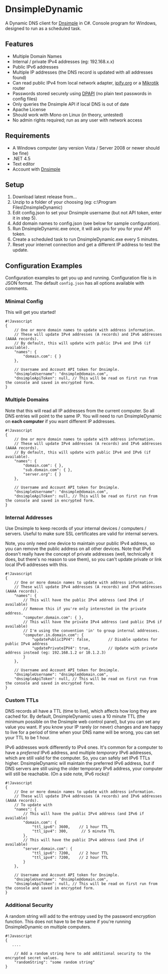 # DnsimpleDynamic #

A Dynamic DNS client for [Dnsimple](http://dnsimple.com) in C#. Console program for Windows, designed to run as a scheduled task.

## Features ##
* Multiple Domain Names
* Internal / private IPv4 addresses (eg: 192.168.x.x)
* Public IPv6 addresses
* Multiple IP addresses (the DNS record is updated with all addresses found)
* Can read public IPv4 from local network adapter, [ipify.org](ipify.org) or a [Mikrotik](http://routerboard.com/) router
* Passwords stored securely using [DPAPI](http://en.wikipedia.org/wiki/Data_Protection_API) (no plain text passwords in config files)
* Only queries the Dnsimple API if local DNS is out of date
* Apache License
* Should work with Mono on Linux (in theory, untested)
* No admin rights required; run as any user with network access

## Requirements ##
* A Windows computer (any version Vista / Server 2008 or newer should be fine)
* .NET 4.5
* Text editor
* Account with [Dnsimple](dnsimple.com)

## Setup ##
1. Download latest release from...
2. Unzip to a folder of your choosing (eg: c:\Program Files\DnsimpleDynamic)
3. Edit config.json to set your Dnsimple username (but not API token, enter it in step 5).
4. Add domain names to config.json (see below for sample configuration).
5. Run DnsimpleDynamic.exe once, it will ask you for you for your API token.
6. Create a scheduled task to run DnsimpleDynamic.exe every 5 minutes.
7. Reset your internet connection and get a different IP address to test the update.

## Configuration Examples ##

Configuration examples to get you up and running. Configuration file is in JSON format. The default `config.json` has all options available with comments.

### Minimal Config ###

This will get you started!

```
#!Javascript
{
    // One or more domain names to update with address information.
    // These will update IPv4 addresses (A records) and IPv6 addresses (AAAA records).
    // By default, this will update with public IPv4 and IPv6 (if available).
    "names": {
        "domain.com": { }
    },

    // Username and Account API token for Dnsimple.
    "dnsimpleUsername": "dnsimple@domain.com",
    "dnsimpleApiToken": null, // This will be read on first run from the console and saved in encrypted form.
}
```

### Multiple Domains ###

Note that this will read all IP addresses from the current computer. So all DNS entries will point to the same IP. You will need to run DnsimpleDynamic on **each computer** if you want different IP addresses.

```
#!Javascript
{
    // One or more domain names to update with address information.
    // These will update IPv4 addresses (A records) and IPv6 addresses (AAAA records).
    // By default, this will update with public IPv4 and IPv6 (if available).
    "names": {
        "domain.com": { },
        "sub.domain.com": { },
        "server.org": { }
    },

    // Username and Account API token for Dnsimple.
    "dnsimpleUsername": "dnsimple@domain.com",
    "dnsimpleApiToken": null, // This will be read on first run from the console and saved in encrypted form.
}
```

### Internal Addresses ###

Use Dnsimple to keep records of your internal devices / computers / servers. Useful to make sure SSL certificates are valid for internal servers.

Note, you only need one device to maintain your public IPv4 address, so you can remove the public address on all other devices. Note that IPv6 doesn't really have the concept of private addresses (well, technically it does, but there's no reason to use them), so you can't update private or link local IPv6 addresses with this.

```
#!Javascript
{
    // One or more domain names to update with address information.
    // These will update IPv4 addresses (A records) and IPv6 addresses (AAAA records).
    "names": {
        // This will have the public IPv4 address (and IPv6 if available)
        // Remove this if you're only interested in the private address.
        "computer.domain.com": { },
        // This will have the private IPv4 address (and public IPv6 if available)
        // I'm using the convention 'in' to group internal addresses.
        "computer.in.domain.com": { 
            "updatePublicIPV4": false,        // Disable updates for public IPv4 address
            "updatePrivateIPV4": true,        // Update with private address instead (eg: 192.168.1.2 or 10.1.2.3)
        }
    },

    // Username and Account API token for Dnsimple.
    "dnsimpleUsername": "dnsimple@domain.com",
    "dnsimpleApiToken": null, // This will be read on first run from the console and saved in encrypted form.
}
```

### Custom TTLs ###

DNS records all have a TTL (time to live), which affects how long they are cached for. By default, DnsimpleDynamic uses a 10 minute TTL (the minimum possible on the Dnsimple web control panel), but you can set any value you want. If you know your IP rarely (or never) changes and are happy to live for a period of time when your DNS name will be wrong, you can set your TTL to be 1 hour.

IPv6 addresses work differently to IPv4 ones. It's common for a computer to have a *preferred* IPv6 address, and multiple *temporary* IPv6 addresses, which are still valid for the computer. So, you can safely set IPv6 TTLs higher. DnsimpleDynamic will maintain the preferred IPv6 address, but if DNS servers are still using the older temporary IPv6 address, your computer will still be reachable. (On a side note, IPv6 rocks)!

```
#!Javascript
{
    // One or more domain names to update with address information.
    // These will update IPv4 addresses (A records) and IPv6 addresses (AAAA records).
    // To update with 
    "names": {
        // This will have the public IPv4 address (and IPv6 if available)
        "domain.com": { 
            "ttl_ipv6": 3600,    // 1 hour TTL
            "ttl_ipv4": 300,      // 5 minute TTL
        },
        // This will have the public IPv4 address (and IPv6 if available)
        "server.domain.com": { 
            "ttl_ipv6": 7200,    // 2 hour TTL
            "ttl_ipv4": 7200,    // 2 hour TTL
        }
    },

    // Username and Account API token for Dnsimple.
    "dnsimpleUsername": "dnsimple@domain.com",
    "dnsimpleApiToken": null, // This will be read on first run from the console and saved in encrypted form.
}
```


### Additional Security ###

A random string will add to the entropy used by the password encryption function. This does not have to be the same if you're running DnsimpleDynamic on multiple computers.

```
#!Javascript
{
   ....

    // Add a random string here to add additional security to the encrypted secret values.
    "randomString": "some random string"
}
```